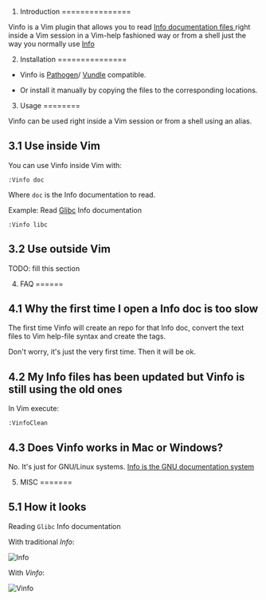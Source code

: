 1. Introduction
===============

Vinfo is a Vim plugin that allows you to read
[ Info documentation files ]( http://www.gnu.org/software/texinfo/ ) right inside a
Vim session in a Vim-help fashioned way or from a shell just the way you normally use
[ Info ]( http://www.gnu.org/software/texinfo/manual/info/info.html#Top )



2. Installation
===============

- Vinfo is [Pathogen](https://github.com/tpope/vim-pathogen)/
[Vundle](https://github.com/gmarik/Vundle.vim) compatible.

- Or install it manually by copying the files to the corresponding locations.



3. Usage
========

Vinfo can be used right inside a Vim session or from a shell using an alias.


3.1 Use inside Vim
------------------

You can use Vinfo inside Vim with:

    :Vinfo doc

Where `doc` is the Info documentation to read.

Example:
Read [Glibc](http://www.gnu.org/software/libc/) Info documentation

    :Vinfo libc



3.2 Use outside Vim
-------------------

TODO: fill this section



4. FAQ
======

4.1 Why the first time I open a Info doc is too slow
----------------------------------------------------

The first time Vinfo will create an repo for that Info doc, convert the text
files to Vim help-file syntax and create the tags.

Don't worry, it's just the very first time. Then it will be ok.


4.2 My Info files has been updated but Vinfo is still using the old ones
------------------------------------------------------------------------

In Vim execute:

    :VinfoClean


4.3 Does Vinfo works in Mac or Windows?
---------------------------------------

No. It's just for GNU/Linux systems.
[Info is the GNU documentation system](http://www.gnu.org/software/texinfo/manual/info/info.html)



5. MISC
=======

5.1 How it looks
----------------

Reading `Glibc` Info documentation


With traditional *Info*:

![Info](http://i.imgur.com/tDvvj6r.png)


With *Vinfo*:

![Vinfo](http://i.imgur.com/eJCf9K2.png)
